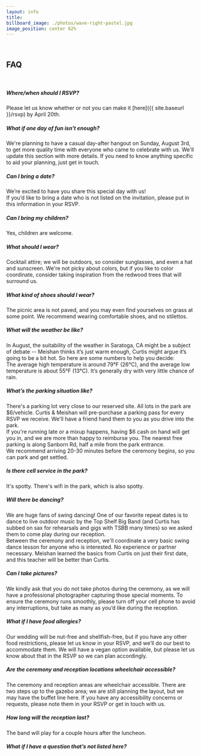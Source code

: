 ```yaml
---
layout: info
title: 
billboard_image: ./photos/wave-right-pastel.jpg
image_position: center 62%
---
```

<br>

## FAQ  
<br>

##### Where/when should I RSVP?
Please let us know whether or not you can make it [here]({{ site.baseurl }}/rsvp) by April 20th.

##### What if one day of fun isn't enough?
We're planning to have a casual day-after hangout on Sunday, August 3rd, to get
more quality time with everyone who came to celebrate with us. We'll update
this section with more details. If you need to know anything specific to aid
your planning, just get in touch.

##### Can I bring a date?
We’re excited to have you share this special day with us!  
If you’d like to bring a date who is not listed on the invitation, please put
in this information in your RSVP.

##### Can I bring my children?
Yes, children are welcome.

##### What should I wear?
Cocktail attire; we will be outdoors, so consider sunglasses, and even a hat
and sunscreen.  We're not picky about colors, but if you like to color
coordinate, consider taking inspiration from the redwood trees that will
surround us.

##### What kind of shoes should I wear?
The picnic area is not paved, and you may even find yourselves on grass at some
point. We recommend wearing comfortable shoes, and no stilettos.

##### What will the weather be like?
In August, the suitability of the weather in Saratoga, CA might be a subject of
debate -- Meishan thinks it’s just warm enough, Curtis might argue it’s going
to be a bit hot. So here are some numbers to help you decide:  
The average high temperature is around 79°F (26°C), and the average low
temperature is about 55°F (13°C). It’s generally dry with very little chance of
rain.
<!-- TODO update this in mid-July -->

##### What’s the parking situation like?
There's a parking lot very close to our reserved site. All lots in the park are
$6/vehicle. Curtis & Meishan will pre-purchase a parking pass for every RSVP we
receive. We'll have a friend hand them to you as you drive into the park.  
If you're running late or a mixup happens, having $6 cash on hand will get you
in, and we are more than happy to reimburse you. The nearest free parking is
along Sanborn Rd, half a mile from the park entrance.  
We recommend arriving 20-30 minutes before the ceremony begins, so you can park
and get settled.  

##### Is there cell service in the park?
It's spotty. There's wifi in the park, which is also spotty.

##### Will there be dancing?
We are huge fans of swing dancing! One of our favorite repeat dates is to dance
to live outdoor music by the Top Shelf Big Band (and Curtis has subbed on sax
for rehearsals and gigs with TSBB many times) so we asked them to come play
during our reception.  
Between the ceremony and reception, we'll coordinate a very basic swing dance
lesson for anyone who is interested. No experience or partner necessary.
Meishan learned the basics from Curtis on just their first date, and this
teacher will be better than Curtis.  

##### Can I take pictures?
We kindly ask that you do not take photos during the ceremony, as we will have
a professional photographer capturing those special moments. To ensure the
ceremony runs smoothly, please turn off your cell phone to avoid any
interruptions, but take as many as you’d like during the reception.

##### What if I have food allergies?
Our wedding will be nut-free and shellfish-free, but if you have any other food
restrictions, please let us know in your RSVP, and we’ll do our best to
accommodate them. We will have a vegan option available, but please let us know
about that in the RSVP so we can plan accordingly.

##### Are the ceremony and reception locations wheelchair accessible?
The ceremony and reception areas are wheelchair accessible. There are two steps
up to the gazebo area; we are still planning the layout, but we may have the
buffet line here. If you have any accessibility concerns or requests, please
note them in your RSVP or get in touch with us.

##### How long will the reception last?
The band will play for a couple hours after the luncheon.
<!-- TODO update -->

##### What if I have a question that’s not listed here?
